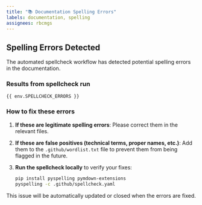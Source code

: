 ```yaml
---
title: "📚 Documentation Spelling Errors"
labels: documentation, spelling
assignees: rbcmgs
---
```


## Spelling Errors Detected

The automated spellcheck workflow has detected potential spelling errors in the documentation.

### Results from spellcheck run

```plaintext
{{ env.SPELLCHECK_ERRORS }}
```

### How to fix these errors

1. **If these are legitimate spelling errors**: Please correct them in the relevant files.

2. **If these are false positives (technical terms, proper names, etc.)**: Add them to the `.github/wordlist.txt` file to prevent them from being flagged in the future.

3. **Run the spellcheck locally** to verify your fixes:

   ```bash
   pip install pyspelling pymdown-extensions
   pyspelling -c .github/spellcheck.yaml
   ```

This issue will be automatically updated or closed when the errors are fixed.
